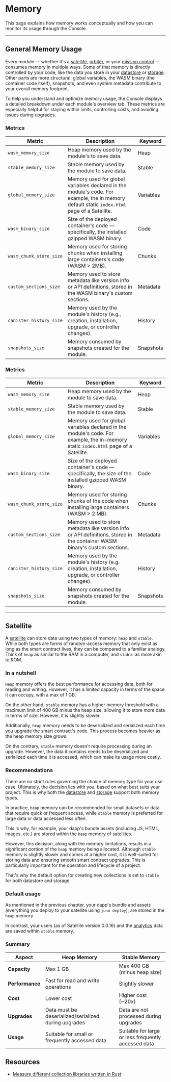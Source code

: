 # Memory

This page explains how memory works conceptually and how you can monitor its usage through the Console.

---

## General Memory Usage

Every module — whether it's a [satellite], [orbiter], or your [mission control] — consumes memory in multiple ways. Some of that memory is directly controlled by your code, like the data you store in your [datastore](../build/datastore/index.md) or [storage](../build/storage/index.md). Other parts are more structural: global variables, the WASM binary (the container code itself), snapshots, and even system metadata contribute to your overall memory footprint.

To help you understand and optimize memory usage, the Console displays a detailed breakdown under each module's overview tab. These metrics are especially helpful for staying within limits, controlling costs, and avoiding issues during upgrades.

### Metrics

| Metric                  | Description                                                                                                                                 | Keyword   |
| ----------------------- | ------------------------------------------------------------------------------------------------------------------------------------------- | --------- |
| `wasm_memory_size`      | Heap memory used by the module's to save data.                                                                                              | Heap      |
| `stable_memory_size`    | Stable memory used by the module to save data.                                                                                              | Stable    |
| `global_memory_size`    | Memory used for global variables declared in the module's code. For example, the in memory default static `index.html` page of a Satellite. | Variables |
| `wasm_binary_size`      | Size of the deployed container's code — specifically, the installed gzipped WASM binary.                                                    | Code      |
| `wasm_chunk_store_size` | Memory used for storing chunks when installing large containers's code (WASM > 2MB).                                                        | Chunks    |
| `custom_sections_size`  | Memory used to store metadata like version info or API definitions, stored in the WASM binary's custom sections.                            | Metadata  |
| `canister_history_size` | Memory used by the module's history (e.g., creation, installation, upgrade, or controller changes).                                         | History   |
| `snapshots_size`        | Memory consumed by snapshots created for the module.                                                                                        | Snapshots |

### Metrics

| Metric                  | Description                                                                                                                         | Keyword   |
| ----------------------- | ----------------------------------------------------------------------------------------------------------------------------------- | --------- |
| `wasm_memory_size`      | Heap memory used by the module to save data.                                                                                        | Heap      |
| `stable_memory_size`    | Stable memory used by the module to save data.                                                                                      | Stable    |
| `global_memory_size`    | Memory used for global variables declared in the module's code. For example, the in-memory static `index.html` page of a Satellite. | Variables |
| `wasm_binary_size`      | Size of the deployed container's code — specifically, the size of the installed gzipped WASM binary.                                | Code      |
| `wasm_chunk_store_size` | Memory used for storing chunks of the code when installing large containers (WASM > 2 MB).                                          | Chunks    |
| `custom_sections_size`  | Memory used to store metadata like version info or API definitions, stored in the container WASM binary's custom sections.          | Metadata  |
| `canister_history_size` | Memory used by the module's history (e.g. creation, installation, upgrade, or controller changes).                                  | History   |
| `snapshots_size`        | Memory consumed by snapshots created for the module.                                                                                | Snapshots |

---

## Satellite

A [satellite] can store data using two types of memory: `heap` and `stable`. While both types are forms of random-access memory that only exist as long as the smart contract lives, they can be compared to a familiar analogy. Think of `heap` as similar to the RAM in a computer, and `stable` as more akin to ROM.

### In a nutshell

`Heap` memory offers the best performance for accessing data, both for reading and writing. However, it has a limited capacity in terms of the space it can occupy, with a max of 1 GB.

On the other hand, `stable` memory has a higher memory threshold with a maximum limit of 400 GB minus the heap size, allowing it to store more data in terms of size. However, it is slightly slower.

Additionally, `heap` memory needs to be deserialized and serialized each time you upgrade the smart contract's code. This process becomes heavier as the heap memory size grows.

On the contrary, `stable` memory doesn't require processing during an upgrade. However, the data it contains needs to be deserialized and serialized each time it is accessed, which can make its usage more costly.

### Recommendations

There are no strict rules governing the choice of memory type for your use case. Ultimately, the decision lies with you, based on what best suits your project. This is why both the [datastore](../build/datastore/index.md) and [storage](../build/storage/index.md) support both memory types.

In practice, `heap` memory can be recommended for small datasets or data that require quick or frequent access, while `stable` memory is preferred for large data or data accessed less often.

This is why, for example, your dapp's bundle assets (including JS, HTML, images, etc.) are stored within the `heap` memory of satellites.

However, this decision, along with the memory limitations, results in a significant portion of the `heap` memory being allocated. Although `stable` memory is slightly slower and comes at a higher cost, it is well-suited for storing data and ensuring smooth smart contract upgrades. This is particularly important for the operation and lifecycle of a project.

That's why the default option for creating new collections is set to `stable` for both datastore and storage.

### Default usage

As mentioned in the previous chapter, your dapp's bundle and assets (everything you deploy to your satellite using `juno deploy`), are stored in the `heap` memory.

In contrast, your users (as of Satellite version 0.0.16) and the [analytics](../build/analytics/index.md) data are saved within `stable` memory.

### Summary

| Aspect          | Heap Memory                                          | Stable Memory                                       |
| --------------- | ---------------------------------------------------- | --------------------------------------------------- |
| **Capacity**    | Max 1 GB                                             | Max 400 GB (minus heap size)                        |
| **Performance** | Fast for read and write operations                   | Slightly slower                                     |
| **Cost**        | Lower cost                                           | Higher cost (~20x)                                  |
| **Upgrades**    | Data must be deserialized/serialized during upgrades | Data are not processed during upgrades              |
| **Usage**       | Suitable for small or frequently accessed data       | Suitable for large or less frequently accessed data |

## Resources

- [Measure different collection libraries written in Rust](https://dfinity.github.io/canister-profiling/collections/)

[satellite]: ../terminology.md#satellite
[orbiter]: ../terminology.md#orbiter
[mission control]: ../terminology.md#mission-control
